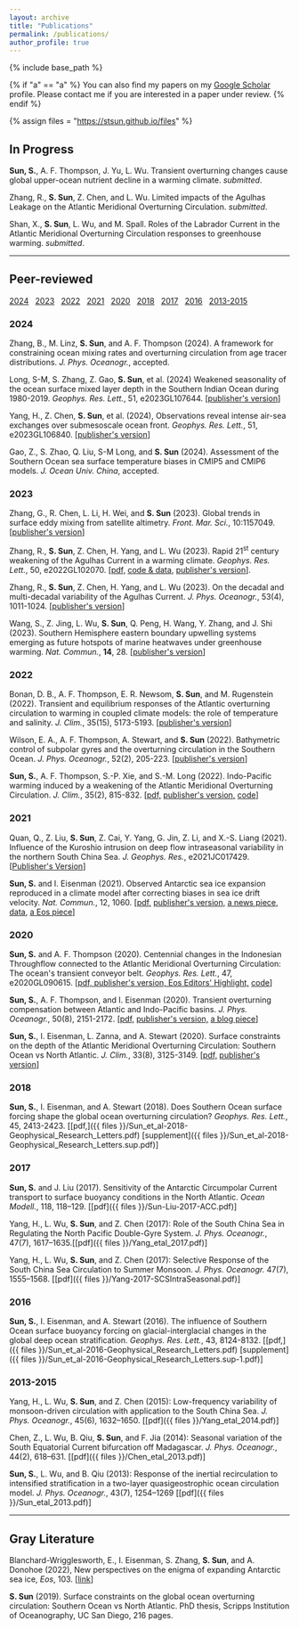 ```yaml
---
layout: archive
title: "Publications"
permalink: /publications/
author_profile: true
---
```


{% include base_path %}

{% if "a" == "a" %}
  You can also find my papers on my [Google Scholar](https://scholar.google.com/citations?user=IJMEC2EAAAAJ&hl=en) profile. Please contact me if you are interested in a paper under review. 
{% endif %}

{% assign files = "https://stsun.github.io/files" %}

## In Progress

**Sun, S.**, A. F. Thompson, J. Yu, L. Wu. Transient overturning changes cause global upper-ocean nutrient decline in a warming climate. *submitted*.

Zhang, R., **S. Sun**, Z. Chen, and L. Wu. Limited impacts of the Agulhas Leakage on the Atlantic Meridional Overturning Circulation. *submitted*.

<!--
Wang et al., A More Quiescent Deep Ocean under Global Warming. *submitted*.
-->

Shan, X., **S. Sun**, L. Wu, and M. Spall. Roles of the Labrador Current in the Atlantic Meridional Overturning Circulation responses to greenhouse warming. *submitted*.

<!--
Names with a "#" represent students advised by me. 

Yang, H., **S. Sun**, Z. Chen, K. Ma, X. Ma, Z. Jing, B. Gan, and L. Wu. In-situ observations reveal deep imprints of oceanic submesoscale fronts on mid-latitude atmosphere. *submitted.*

Zhang, R.<sup>#</sup>, **S. Sun**, Z. Chen, H. Yang, and L. Wu. On the decadal and multi-decadal variability of the Agulhas Current. *J. Phys. Oceanogr.*, *accepted*.
-->

***
## Peer-reviewed
[2024](#2024) &nbsp; [2023](#2023) &nbsp; [2022](#2022) &nbsp; [2021](#2021) &nbsp; [2020](#2020) &nbsp; [2018](#2018) &nbsp; [2017](#2017) &nbsp; [2016](#2016) &nbsp; [2013-2015](#2013-2015)

### 2024

Zhang, B., M. Linz, **S. Sun**, and A. F. Thompson (2024). A framework for constraining ocean mixing rates and overturning circulation from age tracer distributions. *J. Phys. Oceanogr.*, accepted. 

Long, S-M, S. Zhang, Z. Gao, **S. Sun**, et al. (2024) Weakened seasonality of the ocean surface mixed layer depth in the Southern Indian Ocean during 1980-2019. *Geophys. Res. Lett.*, 51, e2023GL107644. [[publisher's version](https://doi.org/10.1029/2023GL107644)]

Yang, H., Z. Chen, **S. Sun**, et al. (2024), Observations reveal intense air-sea exchanges over submesoscale ocean front. *Geophys. Res. Lett.*, 51, e2023GL106840. [[publisher's version](https://doi.org/10.1029/2023GL106840)]


Gao, Z., S. Zhao, Q. Liu, S-M Long, and **S. Sun** (2024). Assessment of the Southern Ocean sea surface temperature biases in CMIP5 and CMIP6 models. *J. Ocean Univ. China*, accepted.

### 2023

Zhang, G., R. Chen, L. Li, H. Wei, and **S. Sun** (2023). Global trends in surface eddy mixing from satellite altimetry. *Front. Mar. Sci.*, 10:1157049. [[publisher's version](https://doi.org/10.3389/fmars.2023.1157049)]

Zhang, R., **S. Sun**, Z. Chen, H. Yang, and L. Wu (2023). Rapid 21<sup>st</sup> century weakening of the Agulhas Current in a warming climate. *Geophys. Res. Lett.*, 50, e2022GL102070. [[pdf,]({{files}}/Zhang-etal-2023-GRL-AgulhasCurrent.pdf) [code & data](https://doi.org/10.6084/m9.figshare.21802770), [publisher's version]( https://doi.org/10.1029/2022GL102070)]. 

Zhang, R., **S. Sun**, Z. Chen, H. Yang, and L. Wu (2023). On the decadal and multi-decadal variability of the Agulhas Current. *J. Phys. Oceanogr.*, 53(4), 1011-1024. [[publisher's version](https://doi.org/10.1175/JPO-D-22-0123.1)]

Wang, S., Z. Jing, L. Wu, **S. Sun**, Q. Peng, H. Wang, Y. Zhang, and J. Shi (2023). Southern Hemisphere eastern boundary upwelling systems emerging as future hotspots of marine heatwaves under greenhouse warming. *Nat. Commun.*, **14**, 28. [[publisher's version](http://dx.doi.org/10.1038/s41467-022-35666-8)]

### 2022

Bonan, D. B., A. F. Thompson, E. R. Newsom, **S. Sun**, and M. Rugenstein (2022). Transient and equilibrium responses of the Atlantic overturning circulation to warming in coupled climate models: the role of temperature and salinity. *J. Clim.*, 35(15), 5173-5193. [[publisher's version](https://doi.org/10.1175/JCLI-D-21-0912.1)]

Wilson, E. A., A. F. Thompson, A. Stewart, and **S. Sun** (2022). Bathymetric control of subpolar gyres and the overturning circulation in the Southern Ocean. *J. Phys. Oceanogr.*, 52(2), 205-223. [[publisher's version](https://doi.org/10.1175/JPO-D-21-0136.1)]

**Sun, S.**, A. F. Thompson, S.-P. Xie, and S.-M. Long (2022). Indo-Pacific warming induced by a weakening of the Atlantic Meridional Overturning Circulation. *J. Clim.*, 35(2), 815-832. [[pdf,]({{files}}/Sun-Thompson-Xie-Long-2022-JClim.pdf) [publisher's version,](https://doi.org/10.1175/JCLI-D-21-0346.1) [code](https://doi.org/10.6084/m9.figshare.16308111)]

### 2021

Quan, Q., Z. Liu, **S. Sun**, Z. Cai, Y. Yang, G. Jin, Z. Li, and X.-S. Liang (2021). Influence of the Kuroshio intrusion on deep flow intraseasonal variability in the northern South China Sea.  *J. Geophys. Res.*, e2021JC017429. [[Publisher's Version](https://doi.org/10.1029/2021JC017429)]

**Sun, S.** and I. Eisenman (2021). Observed Antarctic sea ice expansion reproduced in a climate model after correcting biases in sea ice drift velocity. *Nat. Commun.*, 12, 1060. [[pdf,]({{files}}/Sun-Eisenman-2021-NCOMMS.pdf)  [publisher's version,](https://doi.org/10.1038/s41467-021-21412-z)  [a news piece,](https://scripps.ucsd.edu/news/simulation-vs-reality-researchers-modify-climate-model-explain-expanding-antarctic-sea-ice) [data,](https://doi.org/10.6084/m9.figshare.12857672.v3) [a Eos piece](https://doi.org/10.1029/2022EO220076)]

### 2020

**Sun, S.** and A. F. Thompson (2020). Centennial changes in the Indonesian Throughflow connected to the Atlantic Meridional Overturning Circulation: The ocean's transient conveyor belt. *Geophys. Res. Lett.*, 47,  e2020GL090615. [[pdf, ]({{files}}/Sun-Thompson-2020-GRL-ITF.pdf) [publisher's version, ](https://doi.org/10.1029/2020GL090615) [Eos Editors' Highlight,](https://eos.org/editor-highlights/what-causes-centennial-changes-in-the-indonesian-throughflow) [code](https://doi.org/10.6084/m9.figshare.12903086)]

**Sun, S.**, A. F. Thompson, and I. Eisenman (2020). Transient overturning compensation between Atlantic and Indo-Pacific basins. *J. Phys. Oceanogr.*, 50(8), 2151-2172.  [[pdf,]({{files}}/Sun-Thompson-Eisenman-2020-JPO.pdf)  [publisher's version,](https://doi.org/10.1175/JPO-D-20-0060.1)  [a blog piece](https://ocean2climate.org/2020/06/25/compensating-change-in-the-indo-pacific-moc-in-response-to-the-atlantic-moc-slowdown/)] 

**Sun, S.**, I. Eisenman, L. Zanna, and A. Stewart (2020). Surface constraints on the depth of the Atlantic Meridional Overturning Circulation: Southern Ocean vs North Atlantic. *J. Clim.*, 33(8), 3125-3149. [[pdf,]({{files}}/Sun-Eisenman-Zanna-Stewart-inpress-2020.pdf)  [publisher's version](https://doi.org/10.1175/JCLI-D-19-0546.1)]

### 2018

**Sun, S.**, I. Eisenman, and A. Stewart (2018). Does Southern Ocean surface forcing shape the global ocean overturning circulation? *Geophys. Res. Lett.*, 45, 2413-2423. [[pdf,]({{ files }}/Sun_et_al-2018-Geophysical_Research_Letters.pdf)  [supplement]({{ files }}/Sun_et_al-2018-Geophysical_Research_Letters.sup.pdf)]

### 2017

**Sun, S.** and J. Liu (2017). Sensitivity of the Antarctic Circumpolar Current transport to surface buoyancy conditions in the North Atlantic. *Ocean Modell.*, 118, 118–129. [[pdf]({{ files }}/Sun-Liu-2017-ACC.pdf)]

Yang, H., L. Wu, **S. Sun**, and Z. Chen (2017): Role of the South China Sea in Regulating the North Pacific Double-Gyre System. *J. Phys. Oceanogr.*, 47(7), 1617–1635.[[pdf]({{ files }}/Yang_etal_2017.pdf)]

Yang, H., L. Wu, **S. Sun**, and Z. Chen (2017): Selective Response of the South China Sea Circulation to Summer Monsoon. *J. Phys. Oceanogr.* 47(7), 1555–1568. [[pdf]({{ files }}/Yang-2017-SCSIntraSeasonal.pdf)]

### 2016

**Sun, S.**, I. Eisenman, and A. Stewart (2016). The influence of Southern Ocean surface buoyancy forcing on glacial-interglacial changes in the global deep ocean stratification. *Geophys. Res. Lett.*, 43, 8124-8132. [[pdf,]({{ files }}/Sun_et_al-2016-Geophysical_Research_Letters.pdf)  [supplement]({{ files }}/Sun_et_al-2016-Geophysical_Research_Letters.sup-1.pdf)]

### 2013-2015

Yang, H., L. Wu, **S. Sun**, and Z. Chen (2015): Low-frequency variability of monsoon-driven circulation with application to the South China Sea. *J. Phys. Oceanogr.*, 45(6), 1632–1650. [[pdf]({{ files }}/Yang_etal_2014.pdf)]

Chen, Z., L. Wu, B. Qiu, **S. Sun**, and F. Jia (2014): Seasonal variation of the South Equatorial Current bifurcation off Madagascar. *J. Phys. Oceanogr.*, 44(2), 618–631. [[pdf]({{ files }}/Chen_etal_2013.pdf)]

**Sun, S.**, L. Wu, and B. Qiu (2013): Response of the inertial recirculation to intensified stratification in a two-layer quasigeostrophic ocean circulation model. *J. Phys. Oceanogr.*, 43(7), 1254–1269 [[pdf]({{ files }}/Sun_etal_2013.pdf)]


***

## Gray Literature

Blanchard-Wrigglesworth, E., I. Eisenman, S. Zhang, **S. Sun**, and A. Donohoe (2022), New perspectives on the enigma of expanding Antarctic sea ice, *Eos*, 103. [[link](https://doi.org/10.1029/2022EO220076)]

**S. Sun** (2019). Surface constraints on the global ocean overturning circulation: Southern Ocean vs North Atlantic. PhD thesis, Scripps Institution of Oceanography, UC San Diego, 216 pages.




<!---
## In-prep or submitted


-->
